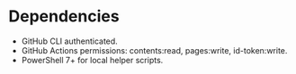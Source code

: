 # Dependencies
- GitHub CLI authenticated.
- GitHub Actions permissions: contents:read, pages:write, id-token:write.
- PowerShell 7+ for local helper scripts.

